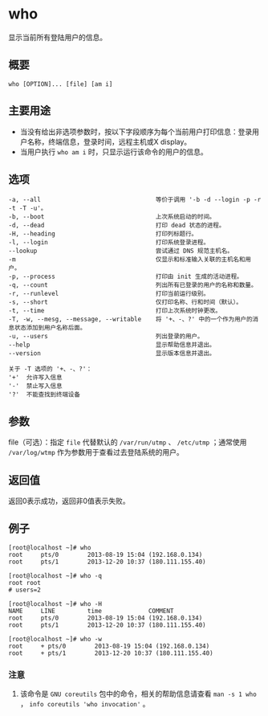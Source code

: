 #  who

显示当前所有登陆用户的信息。

##  概要

    
    
    who [OPTION]... [file] [am i]
    

##  主要用途

  * 当没有给出非选项参数时，按以下字段顺序为每个当前用户打印信息：登录用户名称，终端信息，登录时间，远程主机或X display。 
  * 当用户执行 ` who am i ` 时，只显示运行该命令的用户的信息。 

##  选项

    
    
    -a, --all                                等价于调用 '-b -d --login -p -r -t -T -u'。
    -b, --boot                               上次系统启动的时间。
    -d, --dead                               打印 dead 状态的进程。
    -H, --heading                            打印列标题行。
    -l, --login                              打印系统登录进程。
    --lookup                                 尝试通过 DNS 规范主机名。
    -m                                       仅显示和标准输入关联的主机名和用户。
    -p, --process                            打印由 init 生成的活动进程。
    -q, --count                              列出所有已登录的用户的名称和数量。
    -r, --runlevel                           打印当前运行级别。
    -s, --short                              仅打印名称、行和时间（默认）。
    -t, --time                               打印上次系统时钟更改。
    -T, -w, --mesg, --message, --writable    将 '+、-、?' 中的一个作为用户的消息状态添加到用户名称后面。
    -u, --users                              列出登录的用户。
    --help                                   显示帮助信息并退出。
    --version                                显示版本信息并退出。
    
    关于 -T 选项的 '+、-、?'：
    '+'  允许写入信息
    '-'  禁止写入信息
    '?'  不能查找到终端设备
    

##  参数

file（可选）：指定 ` file ` 代替默认的 ` /var/run/utmp ` 、 ` /etc/utmp ` ；通常使用 `
/var/log/wtmp ` 作为参数用于查看过去登陆系统的用户。

##  返回值

返回0表示成功，返回非0值表示失败。

##  例子

    
    
    [root@localhost ~]# who
    root     pts/0        2013-08-19 15:04 (192.168.0.134)
    root     pts/1        2013-12-20 10:37 (180.111.155.40)
    
    [root@localhost ~]# who -q
    root root
    # users=2
    
    [root@localhost ~]# who -H
    NAME     LINE         time             COMMENT
    root     pts/0        2013-08-19 15:04 (192.168.0.134)
    root     pts/1        2013-12-20 10:37 (180.111.155.40)
    
    [root@localhost ~]# who -w
    root     + pts/0        2013-08-19 15:04 (192.168.0.134)
    root     + pts/1        2013-12-20 10:37 (180.111.155.40)
    

###  注意

  1. 该命令是 ` GNU coreutils ` 包中的命令，相关的帮助信息请查看 ` man -s 1 who ` ， ` info coreutils 'who invocation' ` 。 

